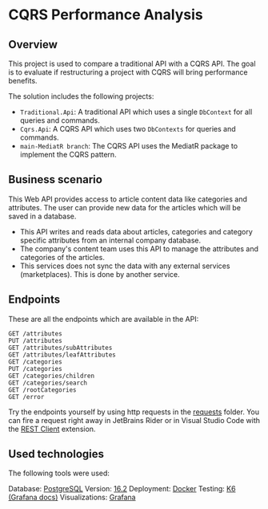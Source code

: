 # CQRS Performance Analysis

## Overview

This project is used to compare a traditional API with a CQRS API. The goal is to evaluate if restructuring a project with CQRS will bring performance benefits.

The solution includes the following projects:
- `Traditional.Api`: A traditional API which uses a single `DbContext` for all queries and commands.
- `Cqrs.Api`: A CQRS API which uses two `DbContexts` for queries and commands.
- `main-MediatR branch`: The CQRS API uses the MediatR package to implement the CQRS pattern.

## Business scenario

This Web API provides access to article content data like categories and attributes. The user can provide new data for the articles which will be saved in a database.

- This API writes and reads data about articles, categories and category specific attributes from an internal company database.
- The company's content team uses this API to manage the attributes and categories of the articles.
- This services does not sync the data with any external services (marketplaces). This is done by another service.

## Endpoints

These are all the endpoints which are available in the API:
```http
GET /attributes
PUT /attributes
GET /attributes/subAttributes
GET /attributes/leafAttributes
GET /categories
PUT /categories
GET /categories/children
GET /categories/search
GET /rootCategories
GET /error
```
Try the endpoints yourself by using http requests in the [requests](./requests) folder. You can fire a request right away in JetBrains Rider or in Visual Studio Code with the [REST Client](https://marketplace.visualstudio.com/items?itemName=humao.rest-client) extension.

## Used technologies

The following tools were used:

Database: [PostgreSQL](https://www.postgresql.org/docs/) Version: [16.2](https://www.postgresql.org/about/news/postgresql-162-156-1411-1314-and-1218-released-2807/)
Deployment: [Docker](https://docs.docker.com/)
Testing: [K6](https://k6.io/docs/examples/tutorials/get-started-with-k6/) [(Grafana docs)](https://grafana.com/docs/k6/latest/)
Visualizations: [Grafana](https://grafana.com/docs/grafana/latest/)
